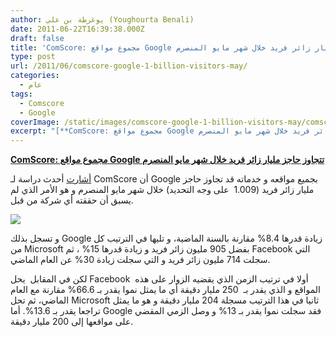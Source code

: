 ```yaml
---
author: يوغرطة بن علي (Youghourta Benali)
date: 2011-06-22T16:39:38.000Z
draft: false
title: 'ComScore: مجموع مواقع Google تتجاوز حاجز مليار زائر فريد خلال شهر مايو المنصرم'
type: post
url: /2011/06/comscore-google-1-billion-visitors-may/
categories:
  - عام
tags:
  - Comscore
  - Google
coverImage: /static/images/comscore-google-1-billion-visitors-may/comscore-google.png
excerpt: "[**ComScore: مجموع مواقع Google تتجاوز حاجز مليار زائر فريد خلال شهر مايو المنصرم**](https://www.it-scoop.com/2011/06/comscore-google-1-billion-visitors-may)\n\n[أشارت](http://news.cnet.com/8301-1023\\_3-20073255-93/google-hits-record-with-1-billion-site-visitors-in-may/) أحدث دراسة لـ ComScore أن Google بجميع مواقعه و خدماته قد تجاوز حاجز مليار زائر فريد (1.009 \_على وجه التحديد) خلال شهر مايو المنصرم و هو الأمر"
---
```

[**ComScore: مجموع مواقع Google تتجاوز حاجز مليار زائر فريد خلال شهر مايو المنصرم**](https://www.it-scoop.com/2011/06/comscore-google-1-billion-visitors-may)

[أشارت](http://news.cnet.com/8301-1023\_3-20073255-93/google-hits-record-with-1-billion-site-visitors-in-may/) أحدث دراسة لـ ComScore أن Google بجميع مواقعه و خدماته قد تجاوز حاجز مليار زائر فريد (1.009  على وجه التحديد) خلال شهر مايو المنصرم و هو الأمر الذي لم يسبق أن حققته أي شركة من قبل.

![](/static/images/comscore-google-1-billion-visitors-may/comscore-google.png)

و تسجل بذلك Google زيادة قدرها 8.4% مقارنة بالسنة الماضية، و تليها في الترتيب كل من Microsoft بفضل 905 مليون زائر فريد و زيادة قدرها 15% ، ثم Facebook التي سجلت 714 مليون زائر فريد و التي سجلت زيادة 30% عن العام الماضي.

لكن في المقابل  يحل Facebook  أولا في ترتيب الزمن الذي يقضيه الزوار على هذه المواقع و الذي يقدر بـ  250 مليار دقيقة أي ما يمثل نموا يقدر بـ 66.6% مقارنة مع العام الماضي، ثم تحل Microsoft ثانيا في هذا الترتيب مسجلة 204 مليار دقيقة و هو ما يمثل تراجعا يقدر بـ 13.6%. أما Google فقد سجلت نموا يقدر بـ 13% و وصل الزمي المقضي على مواقعها إلى 200 مليار دقيقة.
